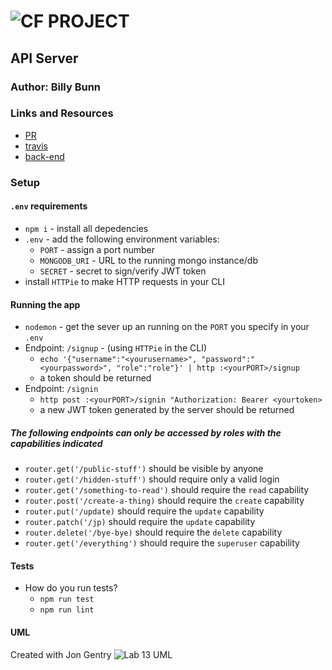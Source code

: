![CF](http://i.imgur.com/7v5ASc8.png) PROJECT
=================================================

<!-- LINKS -->
<!-- Replace the link for each in brackets below -->
<!-- PR (working into submission) -->
[1]: https://github.com/401-advanced-javascript-billybunn/lab-14/pull/1
<!-- travis build -->
[2]: https://travis-ci.com/401-advanced-javascript-billybunn/lab-14
<!-- back-end -->
[3]: https://billybunn-401-lab-14.herokuapp.com/
<!-- front-end -->
[4]: http://xyz.com
<!-- swagger -->
[5]: http://xyz.com
<!-- jsdoc-->
[6]: heroku-link/docs 

## API Server

### Author: Billy Bunn

### Links and Resources
* [PR][1]
* [travis][2]
* [back-end][3]
<!-- (when applicable) -->
<!-- * [front-end][4] -->

<!-- #### Documentation -->
<!-- API assignments only -->
<!-- * [swagger][5] -->
<!-- (All assignments) -->
<!-- * [jsdoc][6] -->

<!-- ### Modules -->
<!-- #### `modulename.js` -->
<!-- ##### Exported Values and Methods -->

<!-- ###### `foo(thing) -> string` -->
<!-- If you finished everything, you should be able to copy/paste the lab requirements and put them in present tense. -->
<!-- Usage Notes or examples -->

<!-- ###### `bar(array) -> array` -->
<!-- Usage Notes or examples -->

### Setup
#### `.env` requirements
* `npm i` - install all depedencies
* `.env` - add the following environment variables:
  * `PORT` - assign a port number
  * `MONGODB_URI` - URL to the running mongo instance/db
  * `SECRET` - secret to sign/verify JWT token
* install `HTTPie` to make HTTP requests in your CLI


#### Running the app
* `nodemon` - get the sever up an running on the `PORT` you specify in your `.env`
* Endpoint: `/signup` - (using `HTTPie` in the CLI)
    * `echo '{"username":"<yourusername>", "password":"<yourpassword>", "role":"role"}' | http :<yourPORT>/signup`
    * a token should be returned
* Endpoint: `/signin`
  * `http post :<yourPORT>/signin "Authorization: Bearer <yourtoken>`
  * a new JWT token generated by the server should be returned
##### The following endpoints can only be accessed by roles with the capabilities indicated
  * `router.get('/public-stuff')` should be visible by anyone
  * `router.get('/hidden-stuff')` should require only a valid login
  * `router.get('/something-to-read')` should require the `read` capability
  * `router.post('/create-a-thing)` should require the `create` capability
  * `router.put('/update)` should require the `update` capability
  * `router.patch('/jp)` should require the `update` capability
  * `router.delete('/bye-bye)` should require the `delete` capability
  * `router.get('/everything')` should require the `superuser` capability

  
#### Tests
* How do you run tests?
  * `npm run test`
  * `npm run lint`
<!-- * What assertions were made? -->
<!-- * What assertions need to be / should be made? -->

#### UML
Created with Jon Gentry
![Lab 13 UML](https://i.imgur.com/Z3AkIS0.jpg)
